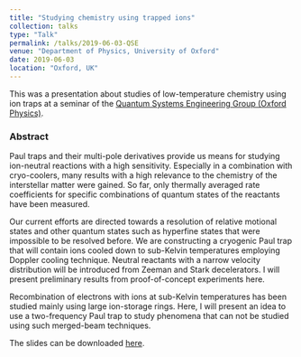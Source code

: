 ```yaml
---
title: "Studying chemistry using trapped ions"
collection: talks
type: "Talk"
permalink: /talks/2019-06-03-QSE
venue: "Department of Physics, University of Oxford"
date: 2019-06-03
location: "Oxford, UK"
---
```


This was a presentation about studies of low-temperature chemistry using ion traps at a seminar of the [Quantum Systems Engineering Group (Oxford Physics)](http://www.physics.ox.ac.uk/groups/qubit/).

###  Abstract

Paul traps and their multi-pole derivatives provide us means for studying ion-neutral reactions with a high sensitivity. Especially in a combination with cryo-coolers, many results with a high relevance to the chemistry of the interstellar matter were gained. So far, only thermally averaged rate coefficients for specific combinations of quantum states of the reactants have been measured.

Our current efforts are directed towards a resolution of relative motional states and other quantum states such as hyperfine states that were impossible to be resolved before. We are constructing a cryogenic Paul trap that will contain ions cooled down to sub-Kelvin temperatures employing Doppler cooling technique. Neutral reactants with a narrow velocity distribution will be introduced from Zeeman and Stark decelerators. I will present preliminary results from proof-of-concept experiments here.

Recombination of electrons with ions at sub-Kelvin temperatures has been studied mainly using large ion-storage rings. Here, I will present an idea to use a two-frequency Paul trap to study phenomena that can not be studied using such merged-beam techniques.

The slides can be downloaded [here](/files/presentation-QSE.pdf).